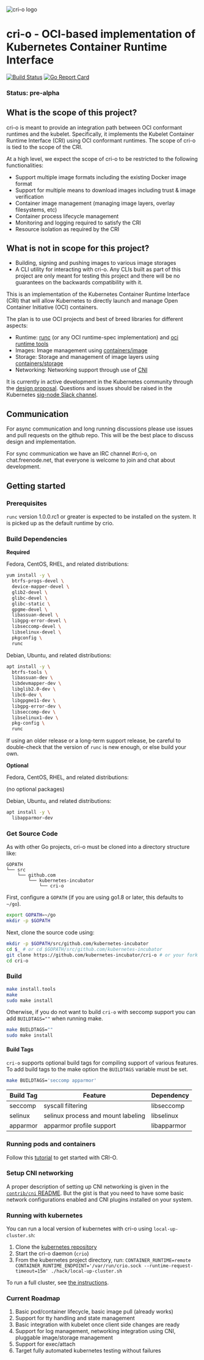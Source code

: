 ![cri-o logo](https://cdn.rawgit.com/kubernetes-incubator/cri-o/master/logo/crio-logo.svg)
# cri-o - OCI-based implementation of Kubernetes Container Runtime Interface

[![Build Status](https://img.shields.io/travis/kubernetes-incubator/cri-o.svg?maxAge=2592000&style=flat-square)](https://travis-ci.org/kubernetes-incubator/cri-o)
[![Go Report Card](https://goreportcard.com/badge/github.com/kubernetes-incubator/cri-o?style=flat-square)](https://goreportcard.com/report/github.com/kubernetes-incubator/cri-o)

### Status: pre-alpha

## What is the scope of this project?

cri-o is meant to provide an integration path between OCI conformant runtimes and the kubelet.
Specifically, it implements the Kubelet Container Runtime Interface (CRI) using OCI conformant runtimes.
The scope of cri-o is tied to the scope of the CRI.

At a high level, we expect the scope of cri-o to be restricted to the following functionalities:

* Support multiple image formats including the existing Docker image format
* Support for multiple means to download images including trust & image verification
* Container image management (managing image layers, overlay filesystems, etc)
* Container process lifecycle management
* Monitoring and logging required to satisfy the CRI
* Resource isolation as required by the CRI

## What is not in scope for this project?

* Building, signing and pushing images to various image storages
* A CLI utility for interacting with cri-o. Any CLIs built as part of this project are only meant for testing this project and there will be no guarantees on the backwards compatibility with it.

This is an implementation of the Kubernetes Container Runtime Interface (CRI) that will allow Kubernetes to directly launch and manage Open Container Initiative (OCI) containers.

The plan is to use OCI projects and best of breed libraries for different aspects:
- Runtime: [runc](https://github.com/opencontainers/runc) (or any OCI runtime-spec implementation) and [oci runtime tools](https://github.com/opencontainers/runtime-tools)
- Images: Image management using [containers/image](https://github.com/containers/image)
- Storage: Storage and management of image layers using [containers/storage](https://github.com/containers/storage)
- Networking: Networking support through use of [CNI](https://github.com/containernetworking/cni)

It is currently in active development in the Kubernetes community through the [design proposal](https://github.com/kubernetes/kubernetes/pull/26788).  Questions and issues should be raised in the Kubernetes [sig-node Slack channel](https://kubernetes.slack.com/archives/sig-node).

## Communication

For async communication and long running discussions please use issues and pull requests on the github repo. This will be the best place to discuss design and implementation.

For sync communication we have an IRC channel #cri-o, on chat.freenode.net, that everyone is welcome to join and chat about development.

## Getting started

### Prerequisites

`runc` version 1.0.0.rc1 or greater is expected to be installed on the system. It is picked up as the default runtime by crio.

### Build Dependencies

**Required**

Fedora, CentOS, RHEL, and related distributions:

```bash
yum install -y \
  btrfs-progs-devel \
  device-mapper-devel \
  glib2-devel \
  glibc-devel \
  glibc-static \
  gpgme-devel \
  libassuan-devel \
  libgpg-error-devel \
  libseccomp-devel \
  libselinux-devel \
  pkgconfig \
  runc
```

Debian, Ubuntu, and related distributions:

```bash
apt install -y \
  btrfs-tools \
  libassuan-dev \
  libdevmapper-dev \
  libglib2.0-dev \
  libc6-dev \
  libgpgme11-dev \
  libgpg-error-dev \
  libseccomp-dev \
  libselinux1-dev \
  pkg-config \
  runc
```

If using an older release or a long-term support release, be careful to double-check that the version of `runc` is new enough, or else build your own.

**Optional**

Fedora, CentOS, RHEL, and related distributions:

(no optional packages)

Debian, Ubuntu, and related distributions:

```bash
apt install -y \
  libapparmor-dev
```

### Get Source Code

As with other Go projects, cri-o must be cloned into a directory structure like:

```
GOPATH
└── src
    └── github.com
        └── kubernetes-incubator
            └── cri-o
```

First, configure a `GOPATH` (if you are using go1.8 or later, this defaults to `~/go`).

```bash
export GOPATH=~/go
mkdir -p $GOPATH
```

Next, clone the source code using:

```bash
mkdir -p $GOPATH/src/github.com/kubernetes-incubator
cd $_ # or cd $GOPATH/src/github.com/kubernetes-incubator
git clone https://github.com/kubernetes-incubator/cri-o # or your fork
cd cri-o
```

### Build

```bash
make install.tools
make
sudo make install
```

Otherwise, if you do not want to build `cri-o` with seccomp support you can add `BUILDTAGS=""` when running make.

```bash
make BUILDTAGS=""
sudo make install
```

#### Build Tags

`cri-o` supports optional build tags for compiling support of various features.
To add build tags to the make option the `BUILDTAGS` variable must be set.

```bash
make BUILDTAGS='seccomp apparmor'
```

| Build Tag | Feature                            | Dependency  |
|-----------|------------------------------------|-------------|
| seccomp   | syscall filtering                  | libseccomp  |
| selinux   | selinux process and mount labeling | libselinux  |
| apparmor  | apparmor profile support           | libapparmor |

### Running pods and containers

Follow this [tutorial](tutorial.md) to get started with CRI-O.

### Setup CNI networking

A proper description of setting up CNI networking is given in the
[`contrib/cni` README](contrib/cni/README.md). But the gist is that you need to
have some basic network configurations enabled and CNI plugins installed on
your system.

### Running with kubernetes

You can run a local version of kubernetes with cri-o using `local-up-cluster.sh`:

1. Clone the [kubernetes repository](https://github.com/kubernetes/kubernetes)
1. Start the cri-o daemon (`crio`)
1. From the kubernetes project directory, run: `CONTAINER_RUNTIME=remote CONTAINER_RUNTIME_ENDPOINT='/var/run/crio.sock --runtime-request-timeout=15m' ./hack/local-up-cluster.sh`

To run a full cluster, see [the instructions](kubernetes.md).

### Current Roadmap

1. Basic pod/container lifecycle, basic image pull (already works)
1. Support for tty handling and state management
1. Basic integration with kubelet once client side changes are ready
1. Support for log management, networking integration using CNI, pluggable image/storage management
1. Support for exec/attach
1. Target fully automated kubernetes testing without failures
